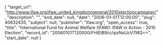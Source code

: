 {
  "target_url": "http://www.ifaw.org/ifaw_united_kingdom/general/2010electioncampaign/", 
  "description": "", 
  "end_date": null, 
  "date": "2006-01-01T12:00:00", 
  "slug": 40632435, 
  "subject": null, 
  "publisher": "ifaw.org", 
  "open_access": true, 
  "title": "International Fund for Animal Welfare (IFAW): IFAW in Action - 2010 Election", 
  "record_id": "20060101T120000/FHIElB9/c/ipzNsIJcV7MQ==", 
  "start_date": null
}

